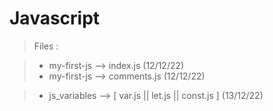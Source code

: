 # Javascript

> Files  : 

>- my-first-js --> index.js (12/12/22)
>- my-first-js --> comments.js (12/12/22)

>- js_variables --> [ var.js || let.js || const.js ] (13/12/22) 
